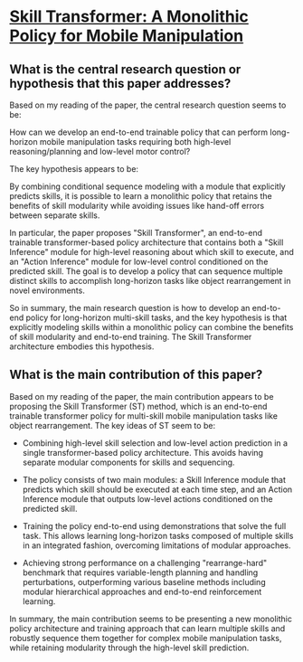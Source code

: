 # [Skill Transformer: A Monolithic Policy for Mobile Manipulation](https://arxiv.org/abs/2308.09873)

## What is the central research question or hypothesis that this paper addresses?

 Based on my reading of the paper, the central research question seems to be: 

How can we develop an end-to-end trainable policy that can perform long-horizon mobile manipulation tasks requiring both high-level reasoning/planning and low-level motor control?

The key hypothesis appears to be:

By combining conditional sequence modeling with a module that explicitly predicts skills, it is possible to learn a monolithic policy that retains the benefits of skill modularity while avoiding issues like hand-off errors between separate skills.

In particular, the paper proposes "Skill Transformer", an end-to-end trainable transformer-based policy architecture that contains both a "Skill Inference" module for high-level reasoning about which skill to execute, and an "Action Inference" module for low-level control conditioned on the predicted skill. The goal is to develop a policy that can sequence multiple distinct skills to accomplish long-horizon tasks like object rearrangement in novel environments.

So in summary, the main research question is how to develop an end-to-end policy for long-horizon multi-skill tasks, and the key hypothesis is that explicitly modeling skills within a monolithic policy can combine the benefits of skill modularity and end-to-end training. The Skill Transformer architecture embodies this hypothesis.


## What is the main contribution of this paper?

 Based on my reading of the paper, the main contribution appears to be proposing the Skill Transformer (ST) method, which is an end-to-end trainable transformer policy for multi-skill mobile manipulation tasks like object rearrangement. The key ideas of ST seem to be:

- Combining high-level skill selection and low-level action prediction in a single transformer-based policy architecture. This avoids having separate modular components for skills and sequencing.

- The policy consists of two main modules: a Skill Inference module that predicts which skill should be executed at each time step, and an Action Inference module that outputs low-level actions conditioned on the predicted skill. 

- Training the policy end-to-end using demonstrations that solve the full task. This allows learning long-horizon tasks composed of multiple skills in an integrated fashion, overcoming limitations of modular approaches.

- Achieving strong performance on a challenging "rearrange-hard" benchmark that requires variable-length planning and handling perturbations, outperforming various baseline methods including modular hierarchical approaches and end-to-end reinforcement learning.

In summary, the main contribution seems to be presenting a new monolithic policy architecture and training approach that can learn multiple skills and robustly sequence them together for complex mobile manipulation tasks, while retaining modularity through the high-level skill prediction.
